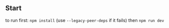 
## Start

to run first:
  `npm install` (use `--legacy-peer-deps` if it fails)
  then
  `npm run dev`

